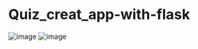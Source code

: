 # Quiz_creat_app-with-flask
![image](https://github.com/user-attachments/assets/7bf33eb3-b889-4071-b472-215ba58a179c)
![image](https://github.com/user-attachments/assets/d89c45a7-75b6-49c8-a33a-cede8fac436b)
